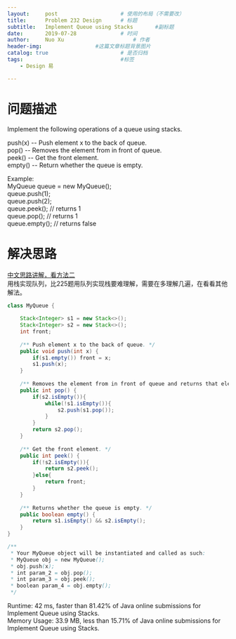 ```yaml
---
layout:     post   				    # 使用的布局（不需要改）
title:      Problem 232 Design      # 标题 
subtitle:   Implement Queue using Stacks       #副标题
date:       2019-07-28				# 时间
author:     Nuo Xu 						# 作者
header-img:              	#这篇文章标题背景图片
catalog: true 						# 是否归档
tags:								#标签
    - Design 易

---
```

# 问题描述
Implement the following operations of a queue using stacks.

push(x) -- Push element x to the back of queue.  
pop() -- Removes the element from in front of queue.  
peek() -- Get the front element.  
empty() -- Return whether the queue is empty.  

Example:  
MyQueue queue = new MyQueue();  
queue.push(1);  
queue.push(2);  
queue.peek();  // returns 1  
queue.pop();   // returns 1  
queue.empty(); // returns false  
# 解决思路
[中文思路讲解，看方法二](https://leetcode-cn.com/problems/implement-queue-using-stacks/solution/yong-zhan-shi-xian-dui-lie-by-leetcode/)  
用栈实现队列，比225题用队列实现栈要难理解，需要在多理解几遍，在看看其他解法。
```java
class MyQueue {
    
    Stack<Integer> s1 = new Stack<>();
    Stack<Integer> s2 = new Stack<>();
    int front;
    
    /** Push element x to the back of queue. */
    public void push(int x) {
        if(s1.empty()) front = x;
        s1.push(x);
    }
    
    /** Removes the element from in front of queue and returns that element. */
    public int pop() {
        if(s2.isEmpty()){
            while(!s1.isEmpty()){
                s2.push(s1.pop());
            }
        }
        return s2.pop();
    }
    
    /** Get the front element. */
    public int peek() {
        if(!s2.isEmpty()){
            return s2.peek();
        }else{
            return front;
        }
    }
    
    /** Returns whether the queue is empty. */
    public boolean empty() {
        return s1.isEmpty() && s2.isEmpty();
    }
}

/**
 * Your MyQueue object will be instantiated and called as such:
 * MyQueue obj = new MyQueue();
 * obj.push(x);
 * int param_2 = obj.pop();
 * int param_3 = obj.peek();
 * boolean param_4 = obj.empty();
 */
```
Runtime: 42 ms, faster than 81.42% of Java online submissions for Implement Queue using Stacks.  
Memory Usage: 33.9 MB, less than 15.71% of Java online submissions for Implement Queue using Stacks.
